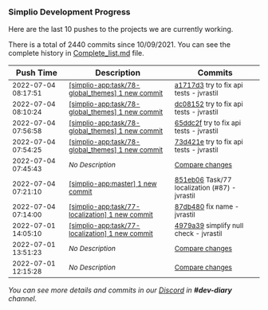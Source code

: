 
### Simplio Development Progress

Here are the last 10 pushes to the projects we are currently working.

There is a total of 2440 commits since 10/09/2021. You can see the complete history in
 [Complete_list.md](Complete_list.md) file.

| Push Time | Description | Commits |
| --- | --- | --- |
| <sub>2022-07-04 08:17:51</sub> | <sub>[[simplio-app:task/78\-global\_themes] 1 new commit](https://github.com/SimplioOfficial/simplio-app/commit/a1717d33096700c3217e80b3202fd9d647ebf827)</sub> | <sub>[a1717d3](https://github.com/SimplioOfficial/simplio-app/commit/a1717d33096700c3217e80b3202fd9d647ebf827) try to fix api tests - jvrastil</sub> |
| <sub>2022-07-04 08:10:24</sub> | <sub>[[simplio-app:task/78\-global\_themes] 1 new commit](https://github.com/SimplioOfficial/simplio-app/commit/dc0815222d810f56bd551a0d3da0bf7a18bed896)</sub> | <sub>[dc08152](https://github.com/SimplioOfficial/simplio-app/commit/dc0815222d810f56bd551a0d3da0bf7a18bed896) try to fix api tests - jvrastil</sub> |
| <sub>2022-07-04 07:56:58</sub> | <sub>[[simplio-app:task/78\-global\_themes] 1 new commit](https://github.com/SimplioOfficial/simplio-app/commit/65ddc2f0bf698325dcabb7c3c2d82c5d4a3ceda2)</sub> | <sub>[65ddc2f](https://github.com/SimplioOfficial/simplio-app/commit/65ddc2f0bf698325dcabb7c3c2d82c5d4a3ceda2) try to fix api tests - jvrastil</sub> |
| <sub>2022-07-04 07:54:25</sub> | <sub>[[simplio-app:task/78\-global\_themes] 1 new commit](https://github.com/SimplioOfficial/simplio-app/commit/73d421ebbcd155ce1739f4d205389e7e298adad7)</sub> | <sub>[73d421e](https://github.com/SimplioOfficial/simplio-app/commit/73d421ebbcd155ce1739f4d205389e7e298adad7) try to fix api tests - jvrastil</sub> |
| <sub>2022-07-04 07:45:43</sub> | <sub>_No Description_</sub> | <sub>[Compare changes](https://github.com/SimplioOfficial/simplio-app/compare/b8f2e1ac7d3a...2833a120353d)</sub> |
| <sub>2022-07-04 07:21:10</sub> | <sub>[[simplio-app:master] 1 new commit](https://github.com/SimplioOfficial/simplio-app/commit/851eb06693ad369065295855937af86a524614b2)</sub> | <sub>[851eb06](https://github.com/SimplioOfficial/simplio-app/commit/851eb06693ad369065295855937af86a524614b2) Task/77 localization (#87) - jvrastil</sub> |
| <sub>2022-07-04 07:14:00</sub> | <sub>[[simplio-app:task/77\-localization] 1 new commit](https://github.com/SimplioOfficial/simplio-app/commit/87db48089cd3af17cbcfa61e3aa52ef16b966d95)</sub> | <sub>[87db480](https://github.com/SimplioOfficial/simplio-app/commit/87db48089cd3af17cbcfa61e3aa52ef16b966d95) fix name - jvrastil</sub> |
| <sub>2022-07-01 14:05:10</sub> | <sub>[[simplio-app:task/77\-localization] 1 new commit](https://github.com/SimplioOfficial/simplio-app/commit/4979a39c3f0abbc9af43cfc62af79085f3d1c6b5)</sub> | <sub>[4979a39](https://github.com/SimplioOfficial/simplio-app/commit/4979a39c3f0abbc9af43cfc62af79085f3d1c6b5) simplify null check - jvrastil</sub> |
| <sub>2022-07-01 13:51:23</sub> | <sub>_No Description_</sub> | <sub>[Compare changes](https://github.com/SimplioOfficial/simplio-app/compare/6c5d8252b542...2dd380f16d79)</sub> |
| <sub>2022-07-01 12:15:28</sub> | <sub>_No Description_</sub> | <sub>[Compare changes](https://github.com/SimplioOfficial/simplio-app/compare/56e907f983c2...b8f2e1ac7d3a)</sub> |

_You can see more details and commits in our [Discord](https://discord.gg/aKhjuwZmdP) in **#dev-diary** channel._
